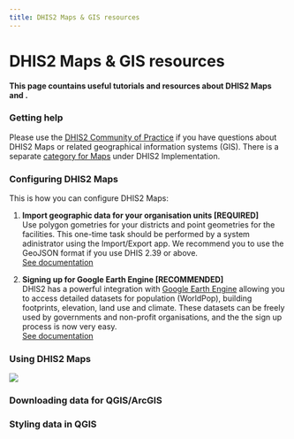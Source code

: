 ```yaml
---
title: DHIS2 Maps & GIS resources
---
```


# DHIS2 Maps & GIS resources

**This page countains useful tutorials and resources about DHIS2 Maps and .**

### Getting help

Please use the [DHIS2 Community of Practice](https://community.dhis2.org) if you have questions about DHIS2 Maps or related geographical information systems (GIS). There is a separate [category for Maps](https://community.dhis2.org/c/implementation/maps/73) under DHIS2 Implementation.

### Configuring DHIS2 Maps

This is how you can configure DHIS2 Maps:

1. **Import geographic data for your organisation units [REQUIRED]** \
   Use polygon gometries for your districts and point geometries for the facilities. This one-time task should be performed by a system adinistrator using the Import/Export app. We recommend you to use the
   GeoJSON format if you use DHIS 2.39 or above. \
   [See documentation](https://docs.dhis2.org/en/use/user-guides/dhis-core-version-master/exchanging-data/importexport.html#geometry_import)

2. **Signing up for Google Earth Engine [RECOMMENDED]** \
   DHIS2 has a powerful integration with [Google Earth Engine]() allowing you to access detailed datasets for population (WorldPop), building footprints, elevation, land use and climate. These datasets can be freely used by governments and non-profit organisations, and the the sign up process is now very easy. \
   [See documentation](https://docs.dhis2.org/en/topics/tutorials/google-earth-engine-sign-up.html)

### Using DHIS2 Maps

![](https://www.youtube.com/embed/UqXSMaXBtD8)

### Downloading data for QGIS/ArcGIS

### Styling data in QGIS
